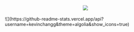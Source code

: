<h1 align="center">
<a href="https://git.io/typing-svg">
<img src="https://readme-typing-svg.herokuapp.com/?font=ubuntu&color=%23B335F7&size=22&vCenter=true&height=40&lines=Welcome+to+my+home+page+%F0%9F%91%8B">
</a>
</h1>  
![](https://github-readme-stats.vercel.app/api?username=kevinchangg&theme=algolia&show_icons=true)

